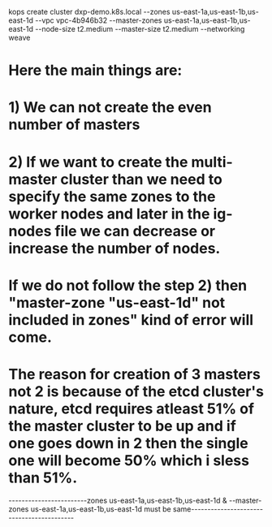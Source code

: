 kops create cluster dxp-demo.k8s.local --zones us-east-1a,us-east-1b,us-east-1d --vpc vpc-4b946b32 --master-zones us-east-1a,us-east-1b,us-east-1d --node-size t2.medium --master-size t2.medium --networking weave

# Here the main things are:

  # 1) We can not create the even number of masters
  
  # 2) If we want to create the multi-master cluster than we need to specify the same zones to the worker nodes and later in the ig-nodes file we can decrease or increase the number of nodes.
  
# If we do not follow the step 2) then "master-zone "us-east-1d" not included in zones" kind of error will come.


# The reason for creation of 3 masters not 2 is because of the etcd cluster's nature, etcd requires atleast 51% of the master cluster to be up and if one goes down in 2 then the single one will become 50% which i sless than 51%. 

------------------------zones us-east-1a,us-east-1b,us-east-1d         &             --master-zones us-east-1a,us-east-1b,us-east-1d                 must be same------------------------------------------